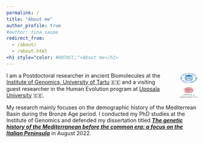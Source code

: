 ```yaml
---
permalink: /
title: "About me"
author_profile: true
#author: tina_saupe
redirect_from: 
  - /about/
  - /about.html
<h1 style="color: #007ACC;">About me</h1>
---
```


<div style="display: flex; justify-content: space-between; align-items: flex-start; gap: 2rem;">
  <div style="flex: 1;">
    I am a Postdoctoral researcher in ancient Biomolecules at the 
    <a href="https://genomics.ut.ee/en">Institute of Genomics, University of Tartu</a> 🇪🇪 and a visiting guest researcher in the Human Evolution program at 
    <a href="https://www.uu.se/kontakt-och-organisation/organisation?query=X138%3A7">Uppsala University</a> 🇸🇪.
  </div>
  <div style="display: flex; flex-direction: column; align-items: flex-end; gap: 0.5rem;">
    <img src="images/images-tinasaupe/Logo_Tartu.png" alt="University of Tartu" width="50" height="30" />
    <img src="images/images-tinasaupe/Uppsala_universitet_logo.jpg" alt="Uppsala University" width="50" height="30" />
  </div>
</div>

My research mainly focuses on the demographic history of the Mediterrean Basin during the Bronze Age period. I conducted my PhD studies at the Institute of Genomics and defended my dissertation titled [_**The genetic history of the Mediterranean before the common era: a focus on the Italian Peninsula**_](https://dspace.ut.ee/items/3a371275-20d4-4c16-bf11-84c9bd50a6ee) in August 2022.  



